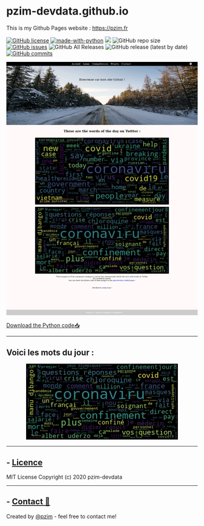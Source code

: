 # pzim-devdata.github.io
This is my Github Pages website : https://pzim.fr

[![GitHub license](https://img.shields.io/github/license/pzim-devdata/Git_repo?style=plastic)](https://raw.githubusercontent.com/pzim-devdata/pzim-devdata.github.io/master/LICENSE)    [![made-with-python](https://img.shields.io/badge/Made%20with-Python-1f425f.svg?style=plastic)](https://www.python.org/)    ![](https://img.shields.io/badge/Language-HTML%205-red?style=plastic)    ![GitHub repo size](https://img.shields.io/github/repo-size/pzim-devdata/Git_repo?style=plastic)    [![GitHub issues](https://img.shields.io/github/issues/pzim-devdata/Git_repo?style=plastic)](https://github.com/pzim-devdata/Git_repo/issues)    ![GitHub All Releases](https://img.shields.io/github/downloads/pzim-devdata/Git_repo/total?style=plastic)    ![GitHub release (latest by date)](https://img.shields.io/github/v/release/pzim-devdata/Git_repo?style=plastic)    [![GitHub commits](https://img.shields.io/github/commits-since/pzim-devdata/Git_repo/v1.0.0.svg?style=plastic)](https://GitHub.com/pzim-devata/Git_repo/commit/)


![](https://raw.githubusercontent.com/pzim-devdata/pzim-devdata.github.io/master/images/Capture_Site_internet_Github.webp)

[Download the Python code:inbox_tray:](https://github.com/pzim-devdata/Git_repo/releases/download/v1.0.0/Git_repo-master.zip)


--------------------------------------------

## Voici les mots du jour :

<p align="center">
  <img src="https://raw.githubusercontent.com/pzim-devdata/Git_repo/master/mots_du_jour.webp">
</p>

--------------------------------------------

## - [Licence](https://raw.githubusercontent.com/pzim-devdata/pzim-devdata.github.io/master/LICENSE)
MIT License
Copyright (c) 2020 pzim-devdata

--------------------------------------------

## - [Contact :email:](mailto:contact@pzim.fr?subject=Contact%20from%20Github)
Created by [@pzim](https://www.pzim.fr/) - feel free to contact me!


